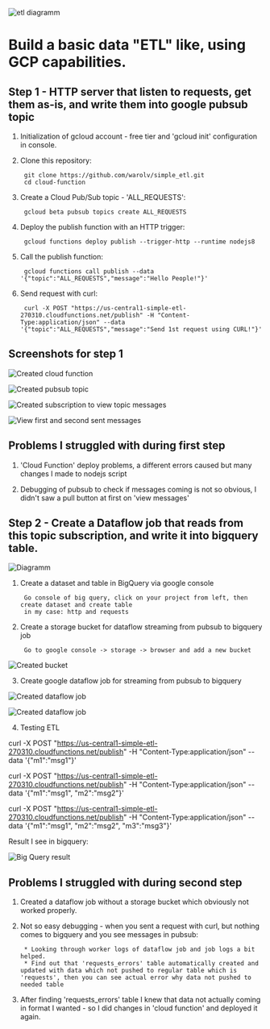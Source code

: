 
![etl diagramm](images/10.png)

# Build a basic data "ETL" like, using GCP capabilities.

## Step 1 - HTTP server that listen to requests, get them as-is, and write them into google pubsub topic

1. Initialization of gcloud account - free tier and 'gcloud init' configuration in console.

2. Clone this repository:
  
        git clone https://github.com/warolv/simple_etl.git
        cd cloud-function

3. Create a Cloud Pub/Sub topic - 'ALL_REQUESTS':

        gcloud beta pubsub topics create ALL_REQUESTS

4. Deploy the publish function with an HTTP trigger:

        gcloud functions deploy publish --trigger-http --runtime nodejs8

5. Call the publish function: 

        gcloud functions call publish --data '{"topic":"ALL_REQUESTS","message":"Hello People!"}'

6. Send request with curl:

        curl -X POST "https://us-central1-simple-etl-270310.cloudfunctions.net/publish" -H "Content-Type:application/json" --data '{"topic":"ALL_REQUESTS","message":"Send 1st request using CURL!"}'

## Screenshots for step 1
![Created cloud function](images/1.png)

![Created pubsub topic](images/2.png)

![Created subscription to view topic messages](images/3.png)

![View first and second sent messages](images/4.png)


## Problems I struggled with during first step

1. 'Cloud Function' deploy problems, a different errors caused but many changes I made to nodejs script

2. Debugging of pubsub to check if messages coming is not so obvious, I didn't saw a pull button at first on 'view messages'  


## Step 2 - Create a Dataflow job that reads from this topic subscription, and write it into bigquery table.


![Diagramm](images/9.png)


1. Create a dataset and table in BigQuery via google console
        
        Go console of big query, click on your project from left, then create dataset and create table
        in my case: http and requests

2. Create a storage bucket for dataflow streaming from pubsub to bigquery job

        Go to google console -> storage -> browser and add a new bucket


![Created bucket](images/7.png)

3. Create google dataflow job for streaming from pubsub to bigquery

![Created dataflow job](images/6.png)

![Created dataflow job](images/5.png)

4. Testing ETL

curl -X POST "https://us-central1-simple-etl-270310.cloudfunctions.net/publish" -H "Content-Type:application/json" --data '{"m1":"msg1"}'

curl -X POST "https://us-central1-simple-etl-270310.cloudfunctions.net/publish" -H "Content-Type:application/json" --data '{"m1":"msg1", "m2":"msg2"}'

curl -X POST "https://us-central1-simple-etl-270310.cloudfunctions.net/publish" -H "Content-Type:application/json" --data '{"m1":"msg1", "m2":"msg2", "m3":"msg3"}'

Result I see in bigquery:
        
![Big Query result](images/8.png)

## Problems I struggled with during second step

1. Created a dataflow job without a storage bucket which obviously not worked properly.
2. Not so easy debugging - when you sent a request with curl, but nothing comes to bigquery and you see messages in pubsub:

        * Looking through worker logs of dataflow job and job logs a bit helped.
        * Find out that 'requests_errors' table automatically created and updated with data which not pushed to regular table which is 'requests', then you can see actual error why data not pushed to needed table
3. After finding 'requests_errors' table I knew that data not actually coming in format I wanted - so I did changes in 'cloud function' and deployed it again.

